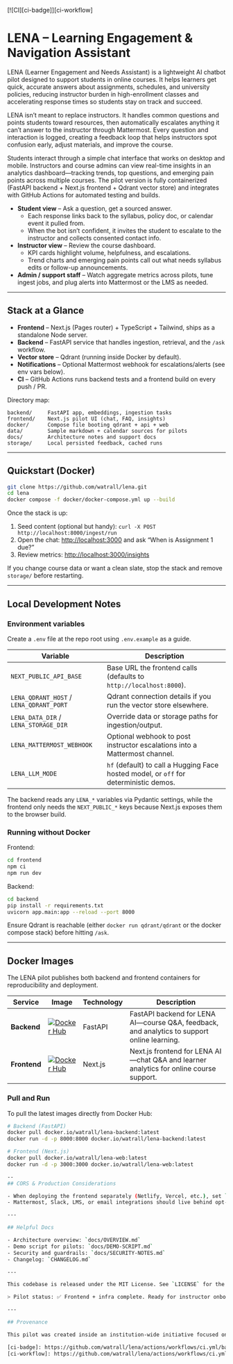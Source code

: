 [![CI][ci-badge]][ci-workflow]

# LENA – Learning Engagement & Navigation Assistant

LENA (Learner Engagement and Needs Assistant) is a lightweight AI chatbot pilot designed to support students in online courses. It helps learners get quick, accurate answers about assignments, schedules, and university policies, reducing instructor burden in high-enrollment classes and accelerating response times so students stay on track and succeed.

LENA isn’t meant to replace instructors. It handles common questions and points students toward resources, then automatically escalates anything it can’t answer to the instructor through Mattermost. Every question and interaction is logged, creating a feedback loop that helps instructors spot confusion early, adjust materials, and improve the course.

Students interact through a simple chat interface that works on desktop and mobile. Instructors and course admins can view real-time insights in an analytics dashboard—tracking trends, top questions, and emerging pain points across multiple courses. The pilot version is fully containerized (FastAPI backend + Next.js frontend + Qdrant vector store) and integrates with GitHub Actions for automated testing and builds.


- **Student view** – Ask a question, get a sourced answer.  
  - Each response links back to the syllabus, policy doc, or calendar event it pulled from.  
  - When the bot isn’t confident, it invites the student to escalate to the instructor and collects consented contact info.
- **Instructor view** – Review the course dashboard.  
  - KPI cards highlight volume, helpfulness, and escalations.  
  - Trend charts and emerging pain points call out what needs syllabus edits or follow-up announcements.
- **Admin / support staff** – Watch aggregate metrics across pilots, tune ingest jobs, and plug alerts into Mattermost or the LMS as needed.

---

## Stack at a Glance

- **Frontend** – Next.js (Pages router) + TypeScript + Tailwind, ships as a standalone Node server.
- **Backend** – FastAPI service that handles ingestion, retrieval, and the `/ask` workflow.
- **Vector store** – Qdrant (running inside Docker by default).
- **Notifications** – Optional Mattermost webhook for escalations/alerts (see env vars below).
- **CI** – GitHub Actions runs backend tests and a frontend build on every push / PR.

Directory map:

```
backend/     FastAPI app, embeddings, ingestion tasks
frontend/    Next.js pilot UI (chat, FAQ, insights)
docker/      Compose file booting qdrant + api + web
data/        Sample markdown + calendar sources for pilots
docs/        Architecture notes and support docs
storage/     Local persisted feedback, cached runs
```

---

## Quickstart (Docker)

```bash
git clone https://github.com/watrall/lena.git
cd lena
docker compose -f docker/docker-compose.yml up --build
```

Once the stack is up:

1. Seed content (optional but handy): `curl -X POST http://localhost:8000/ingest/run`
2. Open the chat: <http://localhost:3000> and ask “When is Assignment 1 due?”
3. Review metrics: <http://localhost:3000/insights>

If you change course data or want a clean slate, stop the stack and remove `storage/` before restarting.

---

## Local Development Notes

### Environment variables

Create a `.env` file at the repo root using `.env.example` as a guide.

| Variable | Description |
| --- | --- |
| `NEXT_PUBLIC_API_BASE` | Base URL the frontend calls (defaults to `http://localhost:8000`). |
| `LENA_QDRANT_HOST` / `LENA_QDRANT_PORT` | Qdrant connection details if you run the vector store elsewhere. |
| `LENA_DATA_DIR` / `LENA_STORAGE_DIR` | Override data or storage paths for ingestion/output. |
| `LENA_MATTERMOST_WEBHOOK` | Optional webhook to post instructor escalations into a Mattermost channel. |
| `LENA_LLM_MODE` | `hf` (default) to call a Hugging Face hosted model, or `off` for deterministic demos. |

The backend reads any `LENA_*` variables via Pydantic settings, while the frontend only needs the `NEXT_PUBLIC_*` keys because Next.js exposes them to the browser build.

### Running without Docker

Frontend:

```bash
cd frontend
npm ci
npm run dev
```

Backend:

```bash
cd backend
pip install -r requirements.txt
uvicorn app.main:app --reload --port 8000
```

Ensure Qdrant is reachable (either `docker run qdrant/qdrant` or the docker compose stack) before hitting `/ask`.

---

## Docker Images

The LENA pilot publishes both backend and frontend containers for reproducibility and deployment.

| Service | Image | Technology | Description |
|----------|--------|-------------|--------------|
| **Backend** | [![Docker Hub](https://img.shields.io/badge/Docker%20Hub-lena--backend-blue?logo=docker)](https://hub.docker.com/repository/docker/watrall/lena-backend) | FastAPI | FastAPI backend for LENA AI—course Q&A, feedback, and analytics to support online learning. |
| **Frontend** | [![Docker Hub](https://img.shields.io/badge/Docker%20Hub-lena--web-blue?logo=docker)](https://hub.docker.com/repository/docker/watrall/lena-web) | Next.js | Next.js frontend for LENA AI—chat Q&A and learner analytics for online course support. |

### Pull and Run

To pull the latest images directly from Docker Hub:

```bash
# Backend (FastAPI)
docker pull docker.io/watrall/lena-backend:latest
docker run -d -p 8000:8000 docker.io/watrall/lena-backend:latest

# Frontend (Next.js)
docker pull docker.io/watrall/lena-web:latest
docker run -d -p 3000:3000 docker.io/watrall/lena-web:latest

--
## CORS & Production Considerations

- When deploying the frontend separately (Netlify, Vercel, etc.), set `BACKEND_CORS_ORIGINS` or the equivalent FastAPI middleware to include the web origin (e.g. `https://lena-pilot.example.edu`). The Compose stack already runs both services on the same network so no extra config is required locally.
- Mattermost, Slack, LMS, or email integrations should live behind opt-in environment flags so student data only routes to approved channels. The README keeps the defaults closed off; check `docs/SECURITY-NOTES.md` before rolling into a large cohort.

---

## Helpful Docs

- Architecture overview: `docs/OVERVIEW.md`
- Demo script for pilots: `docs/DEMO-SCRIPT.md`
- Security and guardrails: `docs/SECURITY-NOTES.md`
- Changelog: `CHANGELOG.md`

---

This codebase is released under the MIT License. See `LICENSE` for the fine print.

> Pilot status: ✅ Frontend + infra complete. Ready for instructor onboarding and live cohort trials.

---

## Provenance

This pilot was created inside an institution-wide initiative focused on applying AI responsibly across the curriculum to strengthen student learning and institutional outcomes. It launched within Department of Anthropology online courses, where we paired faculty, instructional designers, and technologists to make sure the guardrails matched pedagogical goals. After the initial run we migrated the codebase from the internal GitLab instance to GitHub to share the work openly and invite collaboration from the broader community.

[ci-badge]: https://github.com/watrall/lena/actions/workflows/ci.yml/badge.svg?branch=main
[ci-workflow]: https://github.com/watrall/lena/actions/workflows/ci.yml
